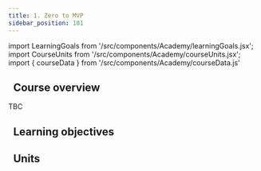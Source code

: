 ```yaml
---
title: 1. Zero to MVP
sidebar_position: 101
---
```


import LearningGoals from '/src/components/Academy/learningGoals.jsx';
import CourseUnits from '/src/components/Academy/courseUnits.jsx';
import { courseData } from '/src/components/Academy/courseData.js'

## <i class="fa-solid fa-chalkboard-user"></i>&nbsp;&nbsp;Course overview

TBC

## <i class="fa-solid fa-chalkboard-user"></i>&nbsp;&nbsp;Learning objectives

<LearningGoals courseName="zero_to_mvp"/>

## <i class="fa-solid fa-book-open-reader"></i>&nbsp;&nbsp;Units

<CourseUnits courseData={courseData} courseName="zero_to_mvp" />

